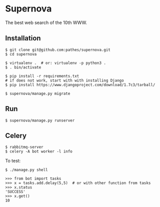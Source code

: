 # Supernova

The best web search of the 10th WWW.

## Installation

    $ git clone git@github.com:pathes/supernova.git
    $ cd supernova

    $ virtualenv .  # or: virtualenv -p python3 .
    $ . bin/activate
    
    $ pip install -r requirements.txt
    # if does not work, start with with installing Django
    $ pip install https://www.djangoproject.com/download/1.7c3/tarball/

    $ supernova/manage.py migrate

## Run

    $ supernova/manage.py runserver

## Celery

    $ rabbitmq-server
    $ celery -A bot worker -l info

To test:

    $ ./manage.py shell

    >>> from bot import tasks
    >>> x = tasks.add.delay(5,5)  # or with other function from tasks
    >>> x.status
    'SUCCESS'
    >>> x.get()
    10
